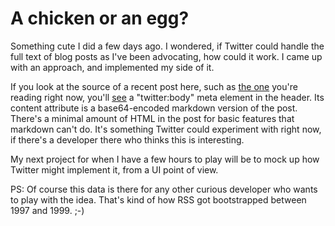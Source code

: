 # A chicken or an egg?
Something cute I did a few days ago. I wondered, if Twitter could handle the full text of blog posts as I've been advocating, how could it work. I came up with an approach, and implemented my side of it. 

If you look at the source of a recent post here, such as <a href="http://scripting.com/2019/12/24/164526.html">the one</a> you're reading right now, you'll <a href="http://scripting.com/images/2019/12/24/theMeta.png">see</a> a "twitter:body" meta element in the header. Its content attribute is a base64-encoded markdown version of the post. There's a minimal amount of HTML in the post for basic features that markdown can't do. It's something Twitter could experiment with right now, if there's a developer there who thinks this is interesting.

My next project for when I have a few hours to play will be to mock up how Twitter might implement it, from a UI point of view. 

PS: Of course this data is there for any other curious developer who wants to play with the idea. That's kind of how RSS got bootstrapped between 1997 and 1999. ;-)

